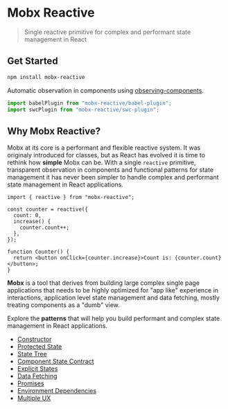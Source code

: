 # Mobx Reactive

> Single reactive primitive for complex and performant state management in React

## Get Started

```sh
npm install mobx-reactive
```

Automatic observation in components using [observing-components](https://github.com/christianalfoni/observing-components).

```ts
import babelPlugin from "mobx-reactive/babel-plugin";
import swcPlugin from "mobx-reactive/swc-plugin";
```

## Why Mobx Reactive?

Mobx at its core is a performant and flexible reactive system. It was originaly introduced for classes, but as React has evolved it is time to rethink how **simple** Mobx can be. With a single `reactive` primitive, transparent observation in components and functional patterns for state management it has never been simpler to handle complex and performant state management in React applications.

```tsx
import { reactive } from "mobx-reactive";

const counter = reactive({
  count: 0,
  increase() {
    counter.count++;
  },
});

function Counter() {
  return <button onClick={counter.increase}>Count is: {counter.count}</button>;
}
```

**Mobx** is a tool that derives from building large complex single page applications that needs to be highly optimized for "app like" experience in interactions, application level state management and data fetching, mostly treating components as a "dumb" view.

Explore the **patterns** that will help you build performant and complex state management in React applications.

- [Constructor](./docs/01_pattern_constructor.md)
- [Protected State](./docs/02_pattern_protected_state.md)
- [State Tree](./docs/03_pattern_state_tree.md)
- [Component State Contract](./docs/04_pattern_component_state_contract.md)
- [Explicit States](./docs/05_pattern_explicit_states.md)
- [Data Fetching](./docs/06_pattern_data_fetching.md)
- [Promises](./docs/07_pattern_promises.md)
- [Environment Dependencies](./docs/08_pattern_environment_dependencies.md)
- [Multiple UX](./docs/09_pattern_multiple_ux.md)
